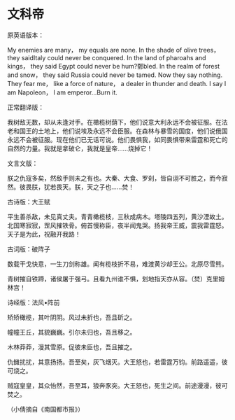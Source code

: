 # 文科帝

原英语版本： 

My enemies are many， my equals are none. In the shade of olive trees， they saidItaly could never be conquered. In the land of pharoahs and kings， they said Egypt could never be hum?鄄bled. In the realm of forest and snow， they said Russia could never be tamed. Now they say nothing. They fear me， like a force of nature， a dealer in thunder and death. I say I am Napoleon， I am emperor...Burn it. 

正常翻译版： 

我树敌无数，却从未逢对手。在橄榄树荫下，他们说意大利永远不会被征服。在法老和国王的土地上，他们说埃及永远不会臣服。在森林与暴雪的国度，他们说俄国永远不会被征服。现在他们已无话可说。他们畏惧我，如同畏惧带来雷霆和死亡的自然的力量。我就是拿破仑，我就是皇帝……烧掉它！ 

文言文版： 

朕之仇寇多矣，然敌手则未之有也。大秦、大食、罗刹，皆自诩不可胜之，而今寂然。彼畏朕，犹若畏天。朕，天之子也……焚！ 

古诗版：大王赋 

平生善杀敌，未见真丈夫。青青橄榄枝，三秋成病木。塔陵四五列，黄沙湮故土。北国寒寂寂，罡风摧铁骨。俯首慢称臣，夜半闻鬼哭。扬我帝王威，震我雷霆怒。天子是为此，祝融开我路！ 

古词版：破阵子 

数载干戈快意，一生刀剑称雄。闻有榄枝折不易，难渡黄沙却王公。北原尽雪熊。 

青树摧自铁蹄，诸侯屠于强弓。且看九州谁不惧，划地指天亦从容。（焚）克里姆林宫！ 

诗经版：法风•阵前 

矫矫橄榄，其叶阴阴。风过未折也，吾且斫之。 

幢幢王丘，其貌巍巍。引尔未归也，吾且移之。 

木林莽莽，漫其雪原。促彼未臣也，吾且摧之。 

仇雠扰扰，其意扬扬。吾至矣，灰飞烟灭。大王怒也，若雷霆万钧。前路遥遥，彼可烧之。 

贼寇皇皇，其众怡然，吾至耳，狼奔豕突。大王怒也，死生之间。前途漫漫，彼可焚之。 

（小倩摘自《南国都市报》）